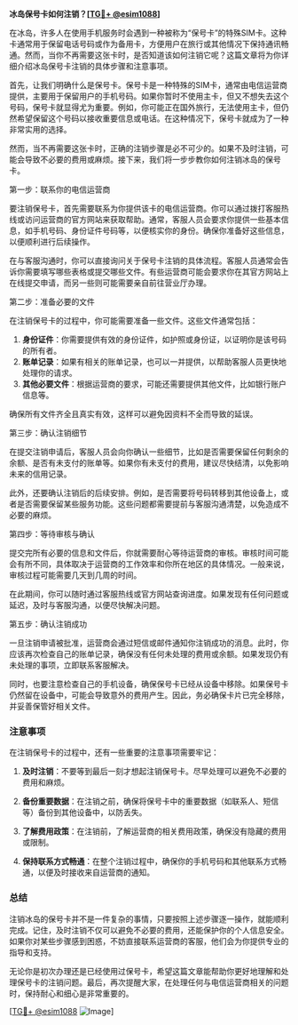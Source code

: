 **冰岛保号卡如何注销？[[TG💪+ @esim1088](https://t.me/s/esim1088)]**

在冰岛，许多人在使用手机服务时会遇到一种被称为“保号卡”的特殊SIM卡。这种卡通常用于保留电话号码或作为备用卡，方便用户在旅行或其他情况下保持通讯畅通。然而，当你不再需要这张卡时，是否知道该如何注销它呢？这篇文章将为你详细介绍冰岛保号卡注销的具体步骤和注意事项。

首先，让我们明确什么是保号卡。保号卡是一种特殊的SIM卡，通常由电信运营商提供，主要用于保留用户的手机号码。如果你暂时不使用主卡，但又不想失去这个号码，保号卡就显得尤为重要。例如，你可能正在国外旅行，无法使用主卡，但仍然希望保留这个号码以接收重要信息或电话。在这种情况下，保号卡就成为了一种非常实用的选择。

然而，当不再需要这张卡时，正确的注销步骤是必不可少的。如果不及时注销，可能会导致不必要的费用或麻烦。接下来，我们将一步步教你如何注销冰岛的保号卡。

第一步：联系你的电信运营商

要注销保号卡，首先需要联系为你提供该卡的电信运营商。你可以通过拨打客服热线或访问运营商的官方网站来获取帮助。通常，客服人员会要求你提供一些基本信息，如手机号码、身份证件号码等，以便核实你的身份。确保你准备好这些信息，以便顺利进行后续操作。

在与客服沟通时，你可以直接询问关于保号卡注销的具体流程。客服人员通常会告诉你需要填写哪些表格或提交哪些文件。有些运营商可能会要求你在其官方网站上在线提交申请，而另一些则可能需要亲自前往营业厅办理。

第二步：准备必要的文件

在注销保号卡的过程中，你可能需要准备一些文件。这些文件通常包括：

1. **身份证件**：你需要提供有效的身份证件，如护照或身份证，以证明你是该号码的所有者。
2. **账单记录**：如果有相关的账单记录，也可以一并提供，以帮助客服人员更快地处理你的请求。
3. **其他必要文件**：根据运营商的要求，可能还需要提供其他文件，比如银行账户信息等。

确保所有文件齐全且真实有效，这样可以避免因资料不全而导致的延误。

第三步：确认注销细节

在提交注销申请后，客服人员会向你确认一些细节，比如是否需要保留任何剩余的余额、是否有未支付的账单等。如果你有未支付的费用，建议尽快结清，以免影响未来的信用记录。

此外，还要确认注销后的后续安排。例如，是否需要将号码转移到其他设备上，或者是否需要保留某些服务功能。这些问题都需要提前与客服沟通清楚，以免造成不必要的麻烦。

第四步：等待审核与确认

提交完所有必要的信息和文件后，你就需要耐心等待运营商的审核。审核时间可能会有所不同，具体取决于运营商的工作效率和你所在地区的具体情况。一般来说，审核过程可能需要几天到几周的时间。

在此期间，你可以随时通过客服热线或官方网站查询进度。如果发现有任何问题或延迟，及时与客服沟通，以便尽快解决问题。

第五步：确认注销成功

一旦注销申请被批准，运营商会通过短信或邮件通知你注销成功的消息。此时，你应该再次检查自己的账单记录，确保没有任何未处理的费用或余额。如果发现仍有未处理的事项，立即联系客服解决。

同时，也要注意检查自己的手机设备，确保保号卡已经从设备中移除。如果保号卡仍然留在设备中，可能会导致意外的费用产生。因此，务必确保卡片已完全移除，并妥善保管好相关文件。

### 注意事项

在注销保号卡的过程中，还有一些重要的注意事项需要牢记：

1. **及时注销**：不要等到最后一刻才想起注销保号卡。尽早处理可以避免不必要的费用和麻烦。
   
2. **备份重要数据**：在注销之前，确保将保号卡中的重要数据（如联系人、短信等）备份到其他设备中，以防丢失。

3. **了解费用政策**：在注销前，了解运营商的相关费用政策，确保没有隐藏的费用或限制。

4. **保持联系方式畅通**：在整个注销过程中，确保你的手机号码和其他联系方式畅通，以便及时接收来自运营商的通知。

### 总结

注销冰岛的保号卡并不是一件复杂的事情，只要按照上述步骤逐一操作，就能顺利完成。记住，及时注销不仅可以避免不必要的费用，还能保护你的个人信息安全。如果你对某些步骤感到困惑，不妨直接联系运营商的客服，他们会为你提供专业的指导和支持。

无论你是初次办理还是已经使用过保号卡，希望这篇文章能帮助你更好地理解和处理保号卡的注销问题。最后，再次提醒大家，在处理任何与电信运营商相关的问题时，保持耐心和细心是非常重要的。

[[TG💪+ @esim1088](https://t.me/s/esim1088) ![Image](https://i.postimg.cc/4NQfJmqS/Snipaste-2025-05-13-00-14-12.png)]